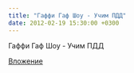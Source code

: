 ```yaml
---
title: "Гаффи Гаф Шоу - Учим ПДД"
date: 2012-02-19 15:30:00 +0300
---
```


Гаффи Гаф Шоу - Учим ПДД

[Вложение](https://vk.com/video41076938_161817445)
